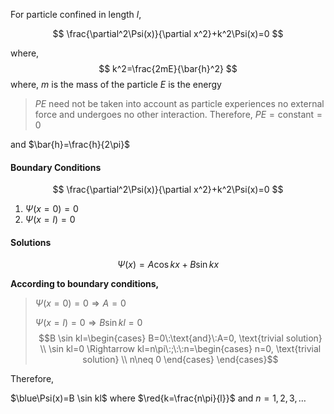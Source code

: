 For particle confined in length $l$,


$$
\frac{\partial^2\Psi(x)}{\partial x^2}+k^2\Psi(x)=0
$$

where, 
$$
k^2=\frac{2mE}{\bar{h}^2}
$$
where, 
$m$ is the mass of the particle 
$E$ is the energy 
>$PE$ need not be taken into account as particle experiences no external force and undergoes no other interaction. Therefore, $PE=\text{constant}=0$  

and $\bar{h}=\frac{h}{2\pi}$ 

#### Boundary Conditions 

$$
\frac{\partial^2\Psi(x)}{\partial x^2}+k^2\Psi(x)=0
$$

1. $\Psi(x=0)=0$
2. $\Psi(x=l)=0$ 


#### Solutions 

$$\Psi(x)=A\cos kx+B\sin kx$$

**According to boundary conditions,**

>$\Psi(x=0)=0 \Rightarrow A=0$
>
>$\Psi(x=l)=0 \Rightarrow B\sin kl=0$
>	$$B \sin kl=\begin{cases} B=0\:\text{and}\:A=0, \text{trivial solution} \\
\sin kl=0 \Rightarrow kl=n\pi\:;\:\:n=\begin{cases}
n=0, \text{trivial solution} \\
n\neq 0
\end{cases}
\end{cases}$$

Therefore, 

$\blue\Psi(x)=B \sin kl$  where  $\red{k=\frac{n\pi}{l}}$ and $n=1,2,3,\dots$

